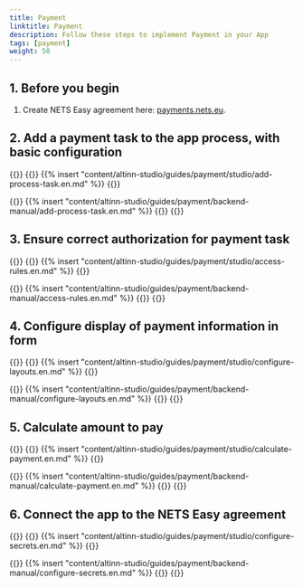 ```yaml
---
title: Payment
linktitle: Payment
description: Follow these steps to implement Payment in your App
tags: [payment]
weight: 50
---
```


## 1. Before you begin
1. Create NETS Easy agreement here: [payments.nets.eu](https://payments.nets.eu/nb-NO/checkout).

<!-- Legg til betalingsoppgave i appens prosess -->
## 2. Add a payment task to the app process, with basic configuration

{{<content-version-selector classes="border-box">}}
{{<content-version-container version-label="Altinn Studio Designer">}}
{{% insert "content/altinn-studio/guides/payment/studio/add-process-task.en.md" %}}
{{</content-version-container>}}

{{<content-version-container version-label="Manual setup">}}
{{% insert "content/altinn-studio/guides/payment/backend-manual/add-process-task.en.md" %}}
{{</content-version-container>}}
{{</content-version-selector>}}


<!-- Gi tilganger til den som skal betale-->
## 3. Ensure correct authorization for payment task
{{<content-version-selector classes="border-box">}}
{{<content-version-container version-label="Altinn Studio Designer">}}
{{% insert "content/altinn-studio/guides/payment/studio/access-rules.en.md" %}}
{{</content-version-container>}}

{{<content-version-container version-label="Manual setup">}}
{{% insert "content/altinn-studio/guides/payment/backend-manual/access-rules.en.md" %}}
{{</content-version-container>}}
{{</content-version-selector>}}


<!--Konfigurer visning av betalingsinformasjon-->
## 4. Configure display of payment information in form
{{<content-version-selector classes="border-box">}}
{{<content-version-container version-label="Altinn Studio Designer">}}
{{% insert "content/altinn-studio/guides/payment/studio/configure-layouts.en.md" %}}
{{</content-version-container>}}

{{<content-version-container version-label="Manual setup">}}
{{% insert "content/altinn-studio/guides/payment/backend-manual/configure-layouts.en.md" %}}
{{</content-version-container>}}
{{</content-version-selector>}}


<!--Beregn hva som skal betales-->
## 5. Calculate amount to pay
{{<content-version-selector classes="border-box">}}
{{<content-version-container version-label="Altinn Studio Designer">}}
{{% insert "content/altinn-studio/guides/payment/studio/calculate-payment.en.md" %}}
{{</content-version-container>}}

{{<content-version-container version-label="Manual setup">}}
{{% insert "content/altinn-studio/guides/payment/backend-manual/calculate-payment.en.md" %}}
{{</content-version-container>}}
{{</content-version-selector>}}


<!--Koble appen til NETS Easy avtalen-->
## 6. Connect the app to the NETS Easy agreement
{{<content-version-selector classes="border-box">}}
{{<content-version-container version-label="Altinn Studio Designer">}}
{{% insert "content/altinn-studio/guides/payment/studio/configure-secrets.en.md" %}}
{{</content-version-container>}}

{{<content-version-container version-label="Manual setup">}}
{{% insert "content/altinn-studio/guides/payment/backend-manual/configure-secrets.en.md" %}}
{{</content-version-container>}}
{{</content-version-selector>}}
